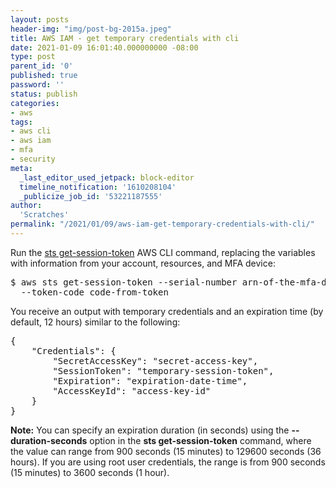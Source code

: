 ```yaml
---
layout: posts
header-img: "img/post-bg-2015a.jpeg"
title: AWS IAM - get temporary credentials with cli
date: 2021-01-09 16:01:40.000000000 -08:00
type: post
parent_id: '0'
published: true
password: ''
status: publish
categories:
- aws
tags:
- aws cli
- aws iam
- mfa
- security
meta:
  _last_editor_used_jetpack: block-editor
  timeline_notification: '1610208104'
  _publicize_job_id: '53221187555'
author:
  'Scratches'
permalink: "/2021/01/09/aws-iam-get-temporary-credentials-with-cli/"
---
```


Run the&nbsp;<a href="https://docs.aws.amazon.com/cli/latest/reference/sts/get-session-token.html" target="_blank" rel="noreferrer noopener">sts get-session-token</a>&nbsp;AWS CLI command, replacing the variables with information from your account, resources, and MFA device:


<pre>$ aws sts get-session-token --serial-number arn-of-the-mfa-device 
  --token-code code-from-token
</pre>

You receive an output with temporary credentials and an expiration time (by default, 12 hours) similar to the following:

<pre>
{
    "Credentials": {
        "SecretAccessKey": "secret-access-key",
        "SessionToken": "temporary-session-token",
        "Expiration": "expiration-date-time",
        "AccessKeyId": "access-key-id"
    }
}
</pre>

<strong>Note:</strong>&nbsp;You can specify an expiration duration (in seconds) using the&nbsp;<strong>--duration-seconds</strong>&nbsp;option in the&nbsp;<strong>sts get-session-token</strong>&nbsp;command, where the value can range from 900 seconds (15 minutes) to 129600 seconds (36 hours). If you are using root user credentials, the range is from 900 seconds (15 minutes) to 3600 seconds (1 hour).

